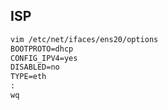 ## ISP
```tcl
vim /etc/net/ifaces/ens20/options
BOOTPROTO=dhcp
CONFIG_IPV4=yes
DISABLED=no
TYPE=eth
:
wq

```
